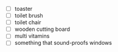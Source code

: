 - [ ] toaster
- [ ] toilet brush
- [ ] toilet chair
- [ ] wooden cutting board
- [ ] multi vitamins
- [ ] something that sound-proofs windows